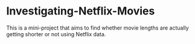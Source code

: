 # Investigating-Netflix-Movies
This is a mini-project that aims to find whether movie lengths are actually getting shorter or not using Netflix data.
